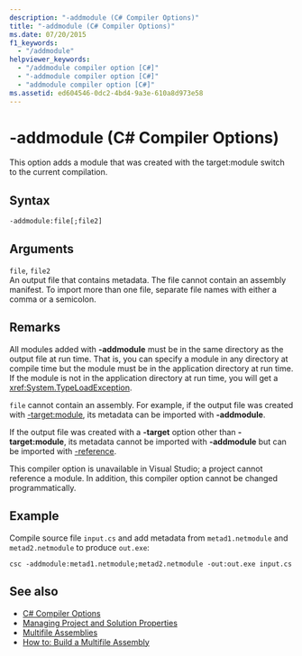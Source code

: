 ```yaml
---
description: "-addmodule (C# Compiler Options)"
title: "-addmodule (C# Compiler Options)"
ms.date: 07/20/2015
f1_keywords: 
  - "/addmodule"
helpviewer_keywords: 
  - "/addmodule compiler option [C#]"
  - "-addmodule compiler option [C#]"
  - "addmodule compiler option [C#]"
ms.assetid: ed604546-0dc2-4bd4-9a3e-610a8d973e58
---
```

# -addmodule (C# Compiler Options)
This option adds a module that was created with the target:module switch to the current compilation.  
  
## Syntax  
  
```console  
-addmodule:file[;file2]  
```  
  
## Arguments  
 `file`, `file2`  
 An output file that contains metadata. The file cannot contain an assembly manifest. To import more than one file, separate file names with either a comma or a semicolon.  
  
## Remarks  
 All modules added with **-addmodule** must be in the same directory as the output file at run time. That is, you can specify a module in any directory at compile time but the module must be in the application directory at run time. If the module is not in the application directory at run time, you will get a <xref:System.TypeLoadException>.  
  
 `file` cannot contain an assembly. For example, if the output file was created with [-target:module](./target-module-compiler-option.md), its metadata can be imported with **-addmodule**.  
  
 If the output file was created with a **-target** option other than **-target:module**, its metadata cannot be imported with **-addmodule** but can be imported with [-reference](./reference-compiler-option.md).  
  
 This compiler option is unavailable in Visual Studio; a project cannot reference a module. In addition, this compiler option cannot be changed programmatically.  
  
## Example  
 Compile source file `input.cs` and add metadata from `metad1.netmodule` and `metad2.netmodule` to produce `out.exe`:  
  
```console  
csc -addmodule:metad1.netmodule;metad2.netmodule -out:out.exe input.cs  
```  
  
## See also

- [C# Compiler Options](./index.md)
- [Managing Project and Solution Properties](/visualstudio/ide/managing-project-and-solution-properties)
- [Multifile Assemblies](../../../framework/app-domains/multifile-assemblies.md)
- [How to: Build a Multifile Assembly](../../../framework/app-domains/build-multifile-assembly.md)
